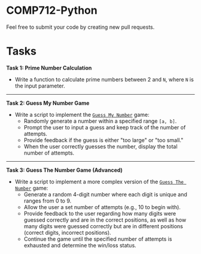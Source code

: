 # COMP712-Python

Feel free to submit your code by creating new pull requests.

# Tasks

**Task 1: Prime Number Calculation**
   - Write a function to calculate prime numbers between 2 and `N`, where `N` is the input parameter.

---

**Task 2: Guess My Number Game**
   - Write a script to implement the  [`Guess My Number`](https://www.mathsisfun.com/games/guess_number.html) game:
     - Randomly generate a number within a specified range `[a, b]`.
     - Prompt the user to input a guess and keep track of the number of attempts.
     - Provide feedback if the guess is either "too large" or "too small."
     - When the user correctly guesses the number, display the total number of attempts.

---

**Task 3: Guess The Number Game (Advanced)**
   - Write a script to implement a more complex version of the  [`Guess The Number`](https://www.goobix.com/games/guess-the-number/) game:
     - Generate a random 4-digit number where each digit is unique and ranges from 0 to 9.
     - Allow the user a set number of attempts (e.g., 10 to begin with).
     - Provide feedback to the user regarding how many digits were guessed correctly and are in the correct positions, as well as how many digits were guessed correctly but are in different positions (correct digits, incorrect positions).
     - Continue the game until the specified number of attempts is exhausted and determine the win/loss status.
